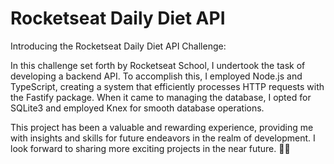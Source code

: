 # Rocketseat Daily Diet API

Introducing the Rocketseat Daily Diet API Challenge:

In this challenge set forth by Rocketseat School, I undertook the task of developing a backend API. To accomplish this, I employed Node.js and TypeScript, creating a system that efficiently processes HTTP requests with the Fastify package. When it came to managing the database, I opted for SQLite3 and employed Knex for smooth database operations.

This project has been a valuable and rewarding experience, providing me with insights and skills for future endeavors in the realm of development. I look forward to sharing more exciting projects in the near future. 🚀🌟